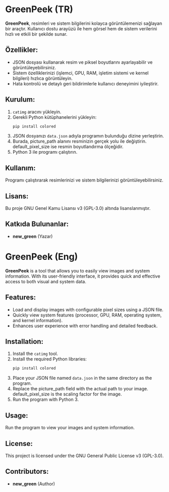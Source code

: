# GreenPeek (TR)

**GreenPeek**, resimleri ve sistem bilgilerini kolayca görüntülemenizi sağlayan bir araçtır. Kullanıcı dostu arayüzü ile hem görsel hem de sistem verilerini hızlı ve etkili bir şekilde sunar.

## Özellikler:
- JSON dosyası kullanarak resim ve piksel boyutlarını ayarlayabilir ve görüntüleyebilirsiniz.
- Sistem özelliklerinizi (işlemci, GPU, RAM, işletim sistemi ve kernel bilgileri) hızlıca görüntüleyin.
- Hata kontrolü ve detaylı geri bildirimlerle kullanıcı deneyimini iyileştirir.

## Kurulum:
1. `catimg` aracını yükleyin.
2. Gerekli Python kütüphanelerini yükleyin:
   ```bash
   pip install colored
3. JSON dosyanızı `data.json` adıyla programın bulunduğu dizine yerleştirin.
4. Burada, picture_path alanını resminizin gerçek yolu ile değiştirin. default_pixel_size ise resmin boyutlandırma ölçeğidir.
5. Python 3 ile programı çalıştırın.

## Kullanım:
Programı çalıştırarak resimlerinizi ve sistem bilgilerinizi görüntüleyebilirsiniz.

## Lisans:
Bu proje GNU Genel Kamu Lisansı v3 (GPL-3.0) altında lisanslanmıştır.

## Katkıda Bulunanlar:
- **new_green** (Yazar)

# GreenPeek (Eng)

**GreenPeek** is a tool that allows you to easily view images and system information. With its user-friendly interface, it provides quick and effective access to both visual and system data.

## Features:
- Load and display images with configurable pixel sizes using a JSON file.
- Quickly view system features (processor, GPU, RAM, operating system, and kernel information).
- Enhances user experience with error handling and detailed feedback.

## Installation:
1. Install the `catimg` tool.
2. Install the required Python libraries:
   ```bash
   pip install colored
3. Place your JSON file named `data.json` in the same directory as the program.
4. Replace the picture_path field with the actual path to your image. default_pixel_size is the scaling factor for the image.
5. Run the program with Python 3.


## Usage:
Run the program to view your images and system information.

## License:
This project is licensed under the GNU General Public License v3 (GPL-3.0).

## Contributors:
- **new_green** (Author)
